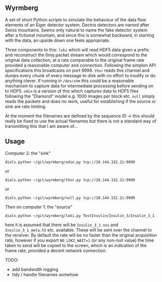 Wyrmberg
--------

A set of short Python scripts to simulate the behaviour of the data flow elements of an Eiger detector system. Dectris detectors are named after Swiss mountains. Seems only natural to name the fake detector system after a fictional mountain, and since this is somewhat backward, in starting with the data, an upside down one feels appropriate.

Three components to this: `loki` which will read HDF5 data given a prefix and reconstruct the 0mq packet stream which would correspond to the original data collection, at a rate comparable to the original frame rate provided a reasonable computer and connection. Following the simplon API specifications this broadcasts on port 9999. `thor` reads this channel and dumps every chunk of every message to disk with no effort to modify or do anything clever. If running in `/dev/shm` this could be a reasonable mechanism to capture data for intermediate processing before sending on to HDF5. `odin` is a version of this which captures data to HDF5 files following the "Diamond" model e.g. 1000 images per block etc. `null` simply reads the packets and does no work, useful for establishing if the source or sink are rate limiting. 

At the moment the filenames are defined by the sequence ID -> this should really be fixed to use the actual filenames but there is not a standard way of transmitting this that I am aware of... 

Usage
-----

Computer 2: the "sink" 

```
dials.python ~/git/wyrmberg/odin.py tcp://10.144.152.21:9999
```

or 

```
dials.python ~/git/wyrmberg/thor.py tcp://10.144.152.21:9999
```

or

```
dials.python ~/git/wyrmberg/null.py tcp://10.144.152.21:9999
```

_Then_ on computer 1: the "source"

```
dials.python ~/git/wyrmberg/loki.py TestInsulin/Insulin_3/Insulin_3_1
```

here it is assumed that there will be `Insulin_3_1.nxs` and `Insulin_3_1_meta.h5` etc. available. These will be sent over the channel to the receiver. By default the rate will be no faster than the original acquisition rate, however if you export `NO_LOKI_WAIT=1` (or any non-null value) the time taken to send will be copied to the screen, which is an indication of the frame rate, provided a decent network connection. 

TODO:
 - add bandwidth logging
 - tidy / handle filenames somehow
 

